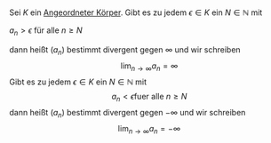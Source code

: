 Sei $K$ ein [Angeordneter Körper](Angeordneter%20Körper.md). Gibt es zu jedem $\epsilon \in K$ ein $N \in \mathbb N$ mit

$a_n > \epsilon$ für alle $n\geq N$

dann heißt $(a_n)$ bestimmt divergent gegen $\infty$ und wir schreiben
$$\lim_{n\to \infty} a_n = \infty$$
Gibt es zu jedem $\epsilon \in K$ ein $N \in\mathbb N$ mit $$a_n < \epsilon\text{fuer alle } n\geq N$$
dann heißt $(a_n)$ bestimmt divergent gegen $-\infty$ und wir schreiben $$\lim_{n\to\infty} a_n = -\infty$$
